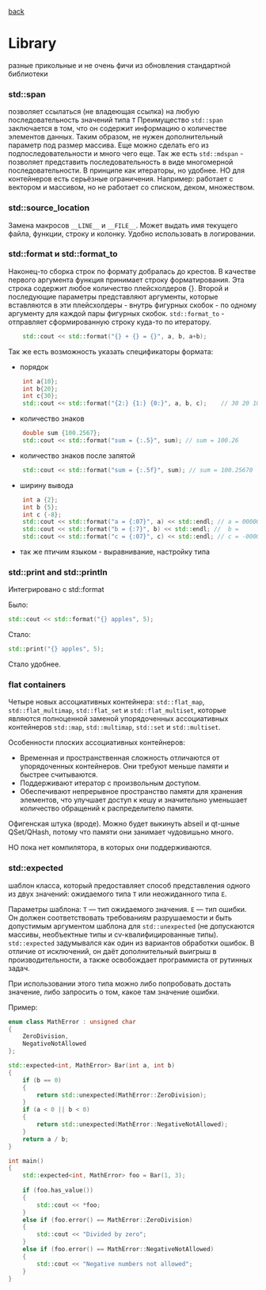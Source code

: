 [back](./lessons.md)

# Library
разные прикольные и не очень фичи из обновления стандартной библиотеки

### std::span

позволяет ссылаться (не владеющая ссылка) на любую последовательность значений типа `T`
Преимущество `std::span` заключается в том, что он содержит информацию о количестве элементов данных. Таким образом, не нужен дополнительный параметр под размер массива. Еще можно сделать его из подпоследовательности и много чего еще.
Так же есть `std::mdspan` - позволяет представить последовательность в виде многомерной последовательности.
В принципе как итераторы, но удобнее. 
НО для контейнеров есть серьёзные ограничения. Например: работает с вектором и массивом, но не работает со списком, деком, множеством.

### std::source_location

Замена макросов `__LINE__` и `__FILE__`. Может выдать имя текущего файла, функции, строку и колонку. Удобно использовать в логировании.

### std::format и std::format_to

Наконец-то сборка строк по формату добралась до крестов. 
В качестве первого аргумента функция принимает строку форматирования. Эта строка содержит любое количество плейсхолдеров {}. Второй и последующие параметры представляют аргументы, которые вставляются в эти плейсхолдеры - внутрь фигурных скобок - по одному аргументу для каждой пары фигурных скобок.
`std::format_to` - отправляет сформированную строку куда-то по итератору.

```cpp
    std::cout << std::format("{} + {} = {}", a, b, a+b);
```
 
Так же есть возможность указать спецификаторы формата: 
- порядок
```cpp
    int a{10};
    int b{20};
    int c{30};
    std::cout << std::format("{2:} {1:} {0:}", a, b, c);    // 30 20 10
```

- количество знаков
```cpp
    double sum {100.2567}; 
    std::cout << std::format("sum = {:.5}", sum); // sum = 100.26
```

- количество знаков после запятой
```cpp
    std::cout << std::format("sum = {:.5f}", sum); // sum = 100.25670
```

- ширину вывода
```cpp
    int a {2}; 
    int b {5};
    int c {-8};
    std::cout << std::format("a = {:07}", a) << std::endl; // a = 0000002
    std::cout << std::format("b = {:7}", b) << std::endl; //  b =       5
    std::cout << std::format("c = {:07}", c) << std::endl; // c = -000008
```

- так же птичим языком - выравнивание, настройку типа

### std::print and std::println

Интегрировано с std::format

Было:
```cpp
std::cout << std::format("{} apples", 5);
```

Стало:
```cpp
std::print("{} apples", 5);
```

Стало удобнее.


### flat containers

Четыре новых ассоциативных контейнера: `std::flat_map`, `std::flat_multimap`, `std::flat_set` и `std::flat_multiset`, которые являются полноценной заменой упорядоченных ассоциативных контейнеров `std::map`, `std::multimap`, `std::set` и `std::multiset`. 

Особенности плоских ассоциативных контейнеров:
- Временная и пространственная сложность отличаются от упорядоченных контейнеров. Они требуют меньше памяти и быстрее считываются. 
- Поддерживают итератор с произвольным доступом. 
- Обеспечивают непрерывное пространство памяти для хранения элементов, что улучшает доступ к кешу и значительно уменьшает количество обращений к распределителю памяти. 

Офигенская штука (вроде). Можно будет выкинуть abseil и qt-шные QSet/QHash, потому что памяти они занимает чудовишьно много.

НО пока нет компилятора, в которых они поддерживаются.

### std::expected

шаблон класса, который предоставляет способ представления одного из двух значений: ожидаемого типа `T` или неожиданного типа `E`. 

Параметры шаблона:
`T` — тип ожидаемого значения.
`E` — тип ошибки. Он должен соответствовать требованиям разрушаемости и быть допустимым аргументом шаблона для `std::unexpected` (не допускаются массивы, необъектные типы и cv-квалифицированные типы). 
`std::expected` задумывался как один из вариантов обработки ошибок. В отличие от исключений, он даёт дополнительный выигрыш в производительности, а также освобождает программиста от рутинных задач. 

При использовании этого типа можно либо попробовать достать значение, либо запросить о том, какое там значение ошибки. 

Пример:
```cpp
enum class MathError : unsigned char
{
    ZeroDivision,
    NegativeNotAllowed
};

std::expected<int, MathError> Bar(int a, int b)
{
    if (b == 0)
    {
        return std::unexpected(MathError::ZeroDivision);
    }
    if (a < 0 || b < 0)
    {
        return std::unexpected(MathError::NegativeNotAllowed);
    }
    return a / b;
}

int main()
{
    std::expected<int, MathError> foo = Bar(1, 3);
  
    if (foo.has_value())
    {
        std::cout << *foo;
    }
    else if (foo.error() == MathError::ZeroDivision)
    {
        std::cout << "Divided by zero";
    } 
    else if (foo.error() == MathError::NegativeNotAllowed)
    {
        std::cout << "Negative numbers not allowed";
    }
}
```

